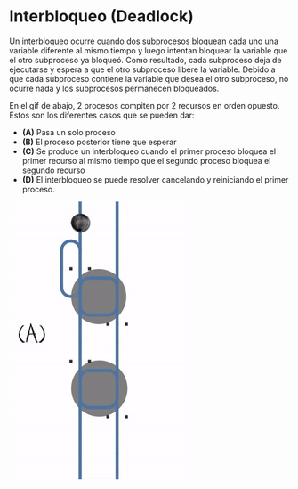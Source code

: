 # Interbloqueo (Deadlock)

Un interbloqueo ocurre cuando dos subprocesos bloquean cada uno una variable diferente al mismo tiempo y luego intentan bloquear la variable que el otro subproceso ya bloqueó. Como resultado, cada subproceso deja de ejecutarse y espera a que el otro subproceso libere la variable. Debido a que cada subproceso contiene la variable que desea el otro subproceso, no ocurre nada y los subprocesos permanecen bloqueados.

En el gif de abajo, 2 procesos compiten por 2 recursos en orden opuesto. Estos son los diferentes casos que se pueden dar:
   - **(A)** Pasa un solo proceso
   - **(B)** El proceso posterior tiene que esperar
   - **(C)** Se produce un interbloqueo cuando el primer proceso bloquea el primer recurso al mismo tiempo que el segundo proceso bloquea el segundo recurso
   - **(D)** El interbloqueo se puede resolver cancelando y reiniciando el primer proceso.

![Dos procesos compitiendo por dos recursos en orden opuesto](../img/deadlock_2Thread.gif)
